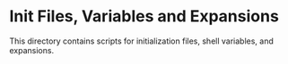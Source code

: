 
# Init Files, Variables and Expansions

This directory contains scripts for initialization files, shell variables, and expansions.

